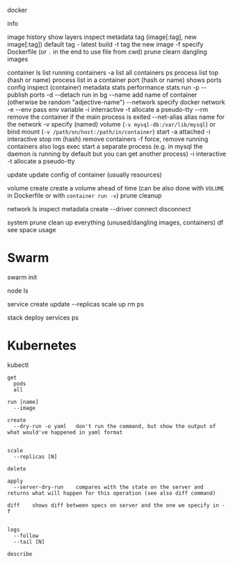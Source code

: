 docker

  info

  image
    history   show layers
    inspect   metadata
    tag   (image[:tag], new image[:tag]) default tag - latest
    build
      -t  tag the new image
      -f  specify Dockerfile (or `.` in the end to use file from cwd)
    prune   clearn dangling images

  container
    ls    list running containers
      -a    list all containers
    ps    process list
    top   (hash or name) process list in a container
    port  (hash or name) shows ports config
    inspect   (container) metadata
    stats   performance stats
    run
      -p --publish    ports
      -d --detach   run in bg
      --name    add name of container (otherwise be random "adjective-name")
      --network   specify docker network
      -e --env    pass env variable
      -i    interractive
      -t    allocate a pseudo-tty
      --rm  remove the container if the main process is exited
      --net-alias   alias name for the network
      -v  specify (named) volume (`-v mysql-db:/var/lib/mysql`) or bind mount (`-v /path/on/host:/path/in/container`)
    start
      -a    attached
      -i    interactive
    stop
    rm    (hash) remove containers
      -f    force, remove running containers also
    logs
    exec    start a separate process (e.g. in mysql the daemon is running by default but you can get another process)
      -i    interactive
      -t    allocate a pseudo-tty

  update    update config of container (usually resources)

  volume
    create    create a volume ahead of time (can be also done with `VOLUME` in Dockerfile or with `container run -v`)
    prune   cleanup

  network
    ls
    inspect   metadata
    create
      --driver
    connect
    disconnect

  system
    prune   clean up everything (unused/dangling images, containers)
    df  see space usage

# Swarm

  swarm
    init

  node
    ls

  service
    create
    update
      --replicas  scale up
    rm
    ps

  stack
    deploy
    services
    ps

# Kubernetes

  kubectl

    get
      pods
      all

    run [name]
      --image

    create
      --dry-run -o yaml   don't run the command, but show the output of what would've happened in yaml format


    scale
      --replicas [N]

    delete

    apply
      --server-dry-run    compares with the state on the server and returns what will happen for this operation (see also diff command)

    diff    shows diff between specs on server and the one we specify in -f


    logs
      --follow
      --tail [N]

    describe
